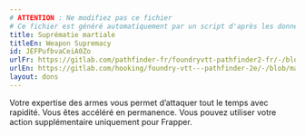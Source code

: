 ```yaml
---
# ATTENTION : Ne modifiez pas ce fichier
# Ce fichier est généré automatiquement par un script d'après les données du module Foundry VTT officiel et de sa traduction
title: Suprématie martiale
titleEn: Weapon Supremacy
id: JEFPufbvaCeiA0Zo
urlFr: https://gitlab.com/pathfinder-fr/foundryvtt-pathfinder2-fr/-/blob/master/data/feats/JEFPufbvaCeiA0Zo.htm
urlEn: https://gitlab.com/hooking/foundry-vtt---pathfinder-2e/-/blob/master/packs/data/feats.db/weapon-supremacy.json
layout: dons
---
```

Votre expertise des armes vous permet d’attaquer tout le temps avec rapidité. Vous êtes accéléré en permanence. Vous pouvez utiliser votre action supplémentaire uniquement pour Frapper.
